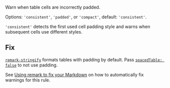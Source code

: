 Warn when table cells are incorrectly padded.

Options: `'consistent'`, `'padded'`, or `'compact'`, default: `'consistent'`.

`'consistent'` detects the first used cell padding style and warns when
subsequent cells use different styles.

## Fix

[`remark-stringify`](https://github.com/remarkjs/remark/tree/HEAD/packages/remark-stringify)
formats tables with padding by default.
Pass
[`spacedTable: false`](https://github.com/remarkjs/remark/tree/HEAD/packages/remark-stringify#optionsspacedtable)
to not use padding.

See [Using remark to fix your Markdown](https://github.com/remarkjs/remark-lint#using-remark-to-fix-your-markdown)
on how to automatically fix warnings for this rule.